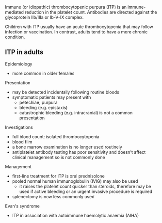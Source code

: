 Immune (or idiopathic) thrombocytopenic purpura (ITP) is an immune\-mediated reduction in the platelet count. Antibodies are directed against the glycoprotein IIb/IIIa or Ib\-V\-IX complex.  
  
Children with ITP usually have an acute thrombocytopenia that may follow infection or vaccination. In contrast, adults tend to have a more chronic condition.  
  
ITP in adults
-------------

  
Epidemiology  
* more common in older females

  
Presentation  
* may be detected incidentally following routine bloods
* symptomatic patients may present with
	+ petechiae, purpura
	+ bleeding (e.g. epistaxis)
	+ catastrophic bleeding (e.g. intracranial) is not a common presentation

  
Investigations  
* full blood count: isolated thrombocytopenia
* blood film
* a bone marrow examination is no longer used routinely
* antiplatelet antibody testing has poor sensitivity and doesn't affect clinical management so is not commonly done

  
Management  
* first\-line treatment for ITP is oral prednisolone
* pooled normal human immunoglobulin (IVIG) may also be used
	+ it raises the platelet count quicker than steroids, therefore may be used if active bleeding or an urgent invasive procedure is required
* splenectomy is now less commonly used

  
Evan's syndrome  
* ITP in association with autoimmune haemolytic anaemia (AIHA)
